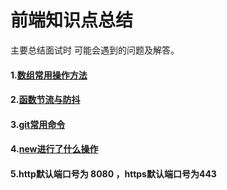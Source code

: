
# 前端知识点总结
 主要总结面试时 可能会遇到的问题及解答。
  #### 1.[数组常用操作方法](https://github.com/BiuBiuHs/Knowledge-points-and-exercises/blob/%E7%9F%A5%E8%AF%86%E7%82%B9%E6%80%BB%E7%BB%93/%E6%95%B0%E7%BB%84%E5%B8%B8%E7%94%A8%E6%93%8D%E4%BD%9C%E6%96%B9%E6%B3%95.md)
  #### 2.[函数节流与防抖](https://github.com/BiuBiuHs/Knowledge-points-and-exercises/blob/%E7%9F%A5%E8%AF%86%E7%82%B9%E6%80%BB%E7%BB%93/%E5%87%BD%E6%95%B0%E8%8A%82%E6%B5%81%E4%B8%8E%E9%98%B2%E6%8A%96.md)
#### 3.[git常用命令](https://github.com/BiuBiuHs/Knowledge-points-and-exercises/blob/%E7%9F%A5%E8%AF%86%E7%82%B9%E6%80%BB%E7%BB%93/git%E5%B8%B8%E7%94%A8%E5%91%BD%E4%BB%A4.md)
#### 4.[new进行了什么操作](https://github.com/BiuBiuHs/Knowledge-points-and-exercises/blob/%E7%9F%A5%E8%AF%86%E7%82%B9%E6%80%BB%E7%BB%93/new%E8%BF%90%E7%AE%97%E7%AC%A6.md)
#### 5.http默认端口号为 8080 ，https默认端口号为443
